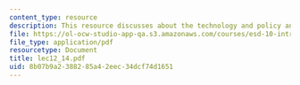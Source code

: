 ```yaml
---
content_type: resource
description: This resource discusses about the technology and policy analysis.
file: https://ol-ocw-studio-app-qa.s3.amazonaws.com/courses/esd-10-introduction-to-technology-and-policy-fall-2006/8b07b9a2388285a42eec34dcf74d1651_lec12_14.pdf
file_type: application/pdf
resourcetype: Document
title: lec12_14.pdf
uid: 8b07b9a2-3882-85a4-2eec-34dcf74d1651
---
```

